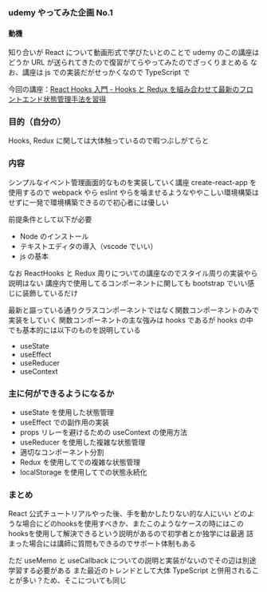 ### udemy やってみた企画 No.1

#### 動機

知り合いが React について動画形式で学びたいとのことで udemy のこの講座はどうか URL が送られてきたので復習がてらやってみたのでざっくりまとめる
なお、講座は js での実装だがせっかくなので TypeScript で

今回の講座：[React Hooks 入門 - Hooks と Redux を組み合わせて最新のフロントエンド状態管理手法を習得](https://www.udemy.com/course/react-hooks-101/)

### 目的（自分の）

Hooks, Redux に関しては大体触っているので暇つぶしがてらと

### 内容

シンプルなイベント管理画面的なものを実装していく講座
create-react-app を使用するので webpack やら eslint やらを噛ませるようなややこしい環境構築はせずに一発で環境構築できるので初心者には優しい

前提条件として以下が必要

- Node のインストール
- テキストエディタの導入（vscode でいい）
- js の基本

なお ReactHooks と Redux 周りについての講座なのでスタイル周りの実装やら説明はない
講座内で使用してるコンポーネントに関しても bootstrap でいい感じに装飾しているだけ

最新と謳っている通りクラスコンポーネントではなく関数コンポーネントのみで実装をしていく
関数コンポーネントの主な強みは hooks であるが
hooks の中でも基本的には以下のものを説明している

- useState
- useEffect
- useReducer
- useContext

### 主に何ができるようになるか

- useState を使用した状態管理
- useEffect での副作用の実装
- props リレーを避けるための useContext の使用方法
- useReducer を使用した複雑な状態管理
- 適切なコンポーネント分割
- Redux を使用してでの複雑な状態管理
- localStorage を使用してでの状態永続化

### まとめ

React 公式チュートリアルやった後、手を動かしたりない的な人にいい
どのような場合にどのhooksを使用すべきか、またこのようなケースの時にはこのhooksを使用して解決できるという説明があるので初学者とか独学には最適
詰まった場合には講師に質問もできるのでサポート体制もある

ただ useMemo と useCallback についての説明と実装がないのでその辺は別途学習する必要がある
また最近のトレンドとして大体 TypeScript と併用されることが多い？ため、そこについても同じ
